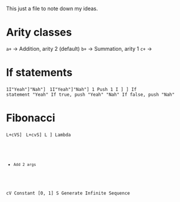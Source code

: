 This just a file to note down my ideas.
# Arity classes
`a+` -> Addition, arity 2 (default)
`b+` -> Summation, arity 1
`c+` -> 
# If statements
`1I"Yeah"]"Nah"]`
<code>
1I"Yeah"]"Nah"]
1                Push 1
 I      ]     ]  If statement
  "Yeah"         If true, push "Yeah"
         "Nah"   If false, push "Nah"
</code>

# Fibonacci
`L+cVS]`
<code>
L+cvS]
L    ] Lambda
 +     Add 2 args
  cV   Constant [0, 1]
    S  Generate Infinite Sequence
</code>